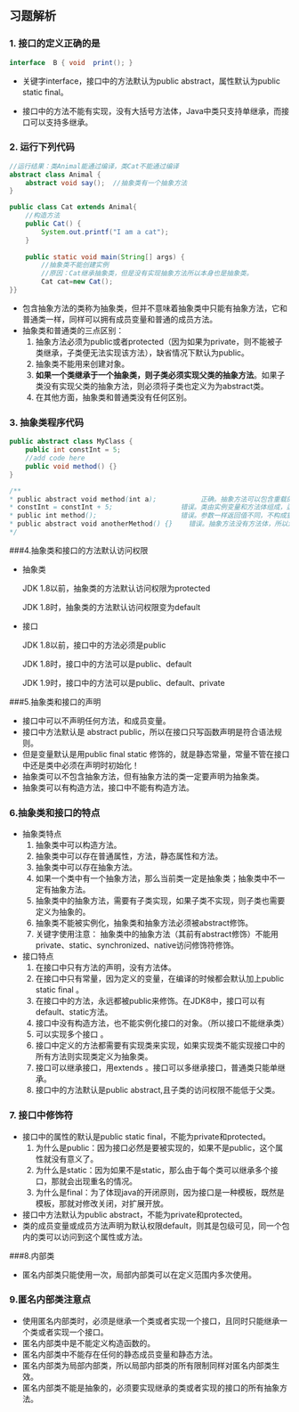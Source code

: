 ## 习题解析

### 1. 接口的定义正确的是 

```java
interface  B { void  print(); }
```

- 关键字interface，接口中的方法默认为public abstract，属性默认为public static final。

- 接口中的方法不能有实现，没有大括号方法体，Java中类只支持单继承，而接口可以支持多继承。

### 2. 运行下列代码

```java
//运行结果：类Animal能通过编译，类Cat不能通过编译
abstract class Animal {
	abstract void say();  //抽象类有一个抽象方法
}

public class Cat extends Animal{
    //构造方法
    public Cat() { 		
        System.out.printf("I am a cat");
    } 
    
    public static void main(String[] args) {
        //抽象类不能创建实例	
        //原因：Cat继承抽象类，但是没有实现抽象方法所以本身也是抽象类。
        Cat cat=new Cat();	
}}
```

- 包含抽象方法的类称为抽象类，但并不意味着抽象类中只能有抽象方法，它和普通类一样，同样可以拥有成员变量和普通的成员方法。
- 抽象类和普通类的三点区别：
  1. 抽象方法必须为public或者protected（因为如果为private，则不能被子类继承，子类便无法实现该方法），缺省情况下默认为public。
  2. 抽象类不能用来创建对象。
  3. **如果一个类继承于一个抽象类，则子类必须实现父类的抽象方法**。如果子类没有实现父类的抽象方法，则必须将子类也定义为为abstract类。
  4. 在其他方面，抽象类和普通类没有任何区别。

### 3. 抽象类程序代码

```java
public abstract class MyClass {
    public int constInt = 5;
    //add code here
    public void method() {}
}

/**
* public abstract void method(int a);	    	正确。抽象方法可以包含重载的抽象方法
* constInt = constInt + 5;				   错误。类由实例变量和方法体组成，运行代码应放到方法里
* public int method();					   错误。参数一样返回值不同，不构成重载条件
* public abstract void anotherMethod() {}	 错误。抽象方法没有方法体，所以没有大括号
*/
```

###4.抽象类和接口的方法默认访问权限

- 抽象类

  JDK 1.8以前，抽象类的方法默认访问权限为protected

  JDK 1.8时，抽象类的方法默认访问权限变为default

- 接口

  JDK 1.8以前，接口中的方法必须是public

  JDK 1.8时，接口中的方法可以是public、default

  JDK 1.9时，接口中的方法可以是public、default、private

###5.抽象类和接口的声明

- 接口中可以不声明任何方法，和成员变量。
- 接口中方法默认是 abstract public，所以在接口只写函数声明是符合语法规则。
- 但是变量默认是用public final static 修饰的，就是静态常量，常量不管在接口中还是类中必须在声明时初始化！
- 抽象类可以不包含抽象方法，但有抽象方法的类一定要声明为抽象类。
- 抽象类可以有构造方法，接口中不能有构造方法。

### 6.抽象类和接口的特点

- 抽象类特点
  1. 抽象类中可以构造方法。
  2. 抽象类中可以存在普通属性，方法，静态属性和方法。 
  3. 抽象类中可以存在抽象方法。 
  4. 如果一个类中有一个抽象方法，那么当前类一定是抽象类；抽象类中不一定有抽象方法。
  5.  抽象类中的抽象方法，需要有子类实现，如果子类不实现，则子类也需要定义为抽象的。 
  6. 抽象类不能被实例化，抽象类和抽象方法必须被abstract修饰。
  7. 关键字使用注意： 抽象类中的抽象方法（其前有abstract修饰）不能用private、static、synchronized、native访问修饰符修饰。
- 接口特点
  1. 在接口中只有方法的声明，没有方法体。 
  2. 在接口中只有常量，因为定义的变量，在编译的时候都会默认加上public static final 。
  3. 在接口中的方法，永远都被public来修饰。在JDK8中，接口可以有default、static方法。
  4. 接口中没有构造方法，也不能实例化接口的对象。（所以接口不能继承类）
  5. 可以实现多个接口 。
  6. 接口中定义的方法都需要有实现类来实现，如果实现类不能实现接口中的所有方法则实现类定义为抽象类。
  7. 接口可以继承接口，用extends 。接口可以多继承接口，普通类只能单继承。
  8. 接口中的方法默认是public abstract,且子类的访问权限不能低于父类。

### 7. 接口中修饰符

- 接口中的属性的默认是public static final，不能为private和protected。
  1. 为什么是public：因为接口必然是要被实现的，如果不是public，这个属性就没有意义了。
  2. 为什么是static：因为如果不是static，那么由于每个类可以继承多个接口，那就会出现重名的情况。
  3. 为什么是final：为了体现java的开闭原则，因为接口是一种模板，既然是模板，那就对修改关闭，对扩展开放。
- 接口中方法默认为public abstract，不能为private和protected。
- 类的成员变量或成员方法声明为默认权限default，则其是包级可见，同一个包内的类可以访问到这个属性或方法。

###8.内部类

- 匿名内部类只能使用一次，局部内部类可以在定义范围内多次使用。

### 9.匿名内部类注意点

- 使用匿名内部类时，必须是继承一个类或者实现一个接口，且同时只能继承一个类或者实现一个接口。
- 匿名内部类中是不能定义构造函数的。
- 匿名内部类中不能存在任何的静态成员变量和静态方法。
- 匿名内部类为局部内部类，所以局部内部类的所有限制同样对匿名内部类生效。
- 匿名内部类不能是抽象的，必须要实现继承的类或者实现的接口的所有抽象方法。